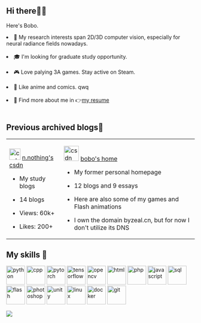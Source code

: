 ## Hi there🙆‍♀️

Here's Bobo.

<li>🔭 My research interests span 2D/3D computer vision, especially for neural radiance fields nowadays.</li><br>

<li>🎓 I'm looking for graduate study opportunity.</li><br>

<li>🎮 Love palying 3A games. Stay active on Steam. </li><br>
  
<li>🎨 Like anime and comics. qwq</li><br>

<li>📄 Find more about me in 👉<a href="https://luciferbobo.github.io/">my resume</a> </li><br>

## Previous archived blogs📖
  
<html>
    <table style="margin-left: auto; margin-right: auto;">
        <tr>
            <td>
                <!--left-->
<br>              
<img src="https://g.csdnimg.cn/static/logo/favicon32.ico" alt="csdn" height="30"/> <a href="https://blog.csdn.net/weixin_45435206?type=blog">n.nothing's csdn</a> 
              
* My study blogs 
              
* 14 blogs
              
* Views: 60k+ 
              
* Likes: 200+
            </td>
            <td>
                <!--right-->
              
<img src="https://github.com/Luciferbobo/Luciferbobo.github.io/blob/master/img/bobo.ico" alt="csdn" height="40"/> <a href="http://101.43.133.236">bobo's home</a> 
              
* My former personal homepage 

* 12 blogs and 9 essays
              
* Here are also some of my games and Flash animations
              
* I own the domain byzeal.cn, but for now I don't utilize its DNS                             
            </td>
        </tr>
    </table>
</html>





## My skills 🔨

<p align="left">
  <img src="https://img.icons8.com/dusk/64/000000/python.png" alt="python" width="50" height="50"/>
  <img src="https://img.icons8.com/color/48/000000/c-plus-plus-logo.png" alt="cpp" width="50" height="50"/>
  <img src="https://www.vectorlogo.zone/logos/pytorch/pytorch-icon.svg" alt="pytorch" width="50" height="50"/>
  <img src="https://www.vectorlogo.zone/logos/tensorflow/tensorflow-icon.svg" alt="tensorflow" width="50" height="50"/>
  <img src="https://www.vectorlogo.zone/logos/opencv/opencv-icon.svg" alt="opencv" width="50" height="50"/>
  <img src="https://cdn-icons-png.flaticon.com/512/5968/5968267.png" alt="html" width="50" height="50"/>
  <img src="https://cdn-icons-png.flaticon.com/128/919/919830.png" alt="php" width="50" height="50"/>
  <img src="https://cdn-icons-png.flaticon.com/128/5968/5968509.png" alt="javascript" width="50" height="50"/>
  <img src="https://cdn-icons-png.flaticon.com/128/1265/1265531.png" alt="sql" width="50" height="50"/>
  <img src="https://cdn-icons-png.flaticon.com/128/5436/5436992.png" alt="flash" width="50" height="50"/>
  <img src="https://cdn-icons-png.flaticon.com/128/5968/5968520.png" alt="photoshop" width="50" height="50"/>
  <img src="https://img.icons8.com/ios-filled/50/000000/unity.png" alt="unity" width="50" height="50"/>
  <img src="https://cdn-icons-png.flaticon.com/128/226/226772.png" alt="linux" width="50" height="50"/>
  <img src="https://cdn-icons-png.flaticon.com/128/5969/5969059.png" alt="docker" width="50" height="50"/>
  <img src="https://cdn-icons-png.flaticon.com/128/4626/4626029.png" alt="git" width="50" height="50"/>
</p>


<img align="left" src='https://github-readme-stats.vercel.app/api?username=luciferbobo&show_icons=true&theme=gotham'>

